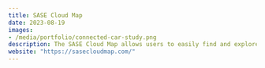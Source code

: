 ```yaml
---
title: SASE Cloud Map
date: 2023-08-19
images:
- /media/portfolio/connected-car-study.png
description: The SASE Cloud Map allows users to easily find and explore the approximate locations of data centers or Point of Presence (PoP) of major Secure Access Service Edge (SASE) or Zero Trust providers, offering the entire suite or part of those solutions. It provides a visual representation of their service locations and geographic distribution.
website: "https://sasecloudmap.com/"
---
```


